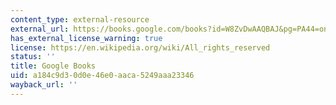 ```yaml
---
content_type: external-resource
external_url: https://books.google.com/books?id=W8ZvDwAAQBAJ&pg=PA44=onepage#v=onepage&q&f=false
has_external_license_warning: true
license: https://en.wikipedia.org/wiki/All_rights_reserved
status: ''
title: Google Books
uid: a184c9d3-0d0e-46e0-aaca-5249aaa23346
wayback_url: ''
---
```

